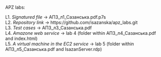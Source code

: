 APZ labs: 
<p>L1. <i>Signatured file</i> -> АПЗ_л1_Сазанська.pdf.p7s
<br/>L2. <i>Repository link</i> -> https://github.com/isazanska/apz_labs.git
<br/>L3. <i>Test cases</i> -> АПЗ_л3_Сазанська.pdf 
<br/>L4. <i>Amazone web service</i> -> lab 4 (folder within АПЗ_л4_Сазанська.pdf and index.html)
<br/>L5. <i>A virtual machine in the EC2 service</i> -> lab 5 (folder within АПЗ_л5_Сазанська.pdf and IsazanServer.rdp)
